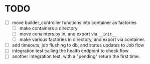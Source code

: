 # TODO

- [ ] move builder_controller functions into container as factories
    - [ ] make containers a directory
    - [ ] move conainters.py in, and export via `__init__`
    - [ ] make various factories in directory, and export via container.

- [ ] add timeouts, job flushing to db, and status updates to Job flow
- [ ] integration test calling the health endpoint to check flow
- [ ] another integration test, with a "pending" return the first time.

